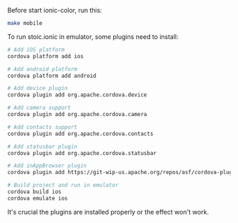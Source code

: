 Before start ionic-color, run this:

```bash
make mobile
```

To run stoic.ionic in emulator, some plugins need to install:

```bash
# Add iOS platform
cordova platform add ios

# Add android platform
cordova platform add android

# Add device plugin
cordova plugin add org.apache.cordova.device

# Add camera support
cordova plugin add org.apache.cordova.camera

# Add contacts support
cordova plugin add org.apache.cordova.contacts

# Add statusbar plugin
cordova plugin add org.apache.cordova.statusbar

# Add inAppBrowser plugin
cordova plugin add https://git-wip-us.apache.org/repos/asf/cordova-plugin-inappbrowser.git

# Build project and run in emulator
cordova build ios
cordova emulate ios
```

It's crucial the plugins are installed properly or the effect won't work.